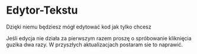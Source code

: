 # Edytor-Tekstu
Dzięki niemu będziesz mógł edytować kod jak tylko chcesz


Jeśli edycja nie działa za pierwszym razem proszę o spróbowanie kliknięcia guzika dwa razy. W przyszłych aktualizacjach postaram sie to naprawić.
